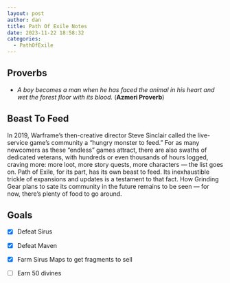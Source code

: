 ```yaml
---
layout: post
author: dan
title: Path Of Exile Notes
date: 2023-11-22 18:58:32
categories:
  - PathOfExile
---
```

## Proverbs
- *A boy becomes a man when he has faced the animal in his heart and wet the forest floor with its blood.* (**Azmeri Proverb**)

## Beast To Feed
In 2019, Warframe’s then-creative director Steve Sinclair called the live-service game’s community a “hungry monster to feed.” For as many newcomers as these “endless” games attract, there are also swaths of dedicated veterans, with hundreds or even thousands of hours logged, craving more: more loot, more story quests, more characters — the list goes on. Path of Exile, for its part, has its own beast to feed. Its inexhaustible trickle of expansions and updates is a testament to that fact. How Grinding Gear plans to sate its community in the future remains to be seen — for now, there’s plenty of food to go around. 

## Goals
- [x] Defeat Sirus
- [x] Defeat Maven
- [x] Farm Sirus Maps to get fragments to sell
- [ ] Earn 50 divines


